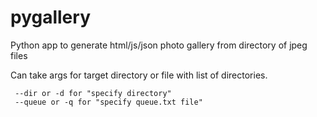 # pygallery
Python app to generate html/js/json photo gallery from directory of jpeg files 

Can take args for target directory or file with list of directories.

     --dir or -d for "specify directory"
     --queue or -q for "specify queue.txt file"


